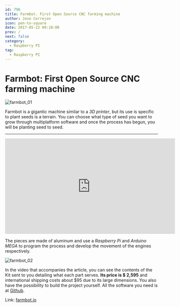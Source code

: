 ```yaml
---
id: 796
title: Farmbot. First Open Source CNC farming machine
author: Jose Cerrejon
icon: pen-to-square
date: 2017-05-22 09:10:00
prev: /
next: false
category:
  - Raspberry PI
tag:
  - Raspberry PI
---
```


# Farmbot: First Open Source CNC farming machine

![farmbot_01](/images/2017/05/farmbot_01.png)

Farmbot is a gigantic machine similar to a *3D printer*, but its use is specific to plant seeds is a terrain. You can choose what type of seed you want to grow through multiplatform software and once the process has begun, you will be planting seed to seed.

- - -
<iframe width="560" height="315" src="https://www.youtube.com/embed/bU9Xdeoc_O8?rel=0" frameborder="0" allowfullscreen></iframe>

The pieces are made of aluminum and use a *Raspberry Pi* and *Arduino MEGA* to program the process and develop the movement of the engines respectively.

![farmbot_02](/images/2017/05/farmbot_02.png)

In the video that accompanies the article, you can see the contents of the Kit sent to you detailing what each part serves. **Its price is $ 2,595** and international shipping costs about $95 due to its large dimensions. You also have the possibility to build the project yourself. All the software you need is at [Github](https://github.com/farmbot).

Link: [farmbot.io](https://farmbot.io/)
